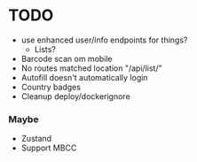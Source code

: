 # TODO

- use enhanced user/info endpoints for things?
  - Lists?
- Barcode scan om mobile
- No routes matched location "/api/list/"
- Autofill doesn't automatically login
- Country badges
- Cleanup deploy/dockerignore

### Maybe
- Zustand
- Support MBCC